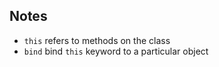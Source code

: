 ## Notes
- `this` refers to methods on the class
- `bind` bind `this` keyword to a particular object